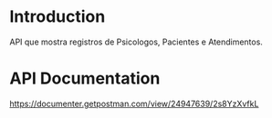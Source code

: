 # Introduction
API que mostra registros de Psicologos, Pacientes e Atendimentos.

# API Documentation
https://documenter.getpostman.com/view/24947639/2s8YzXvfkL
